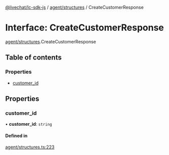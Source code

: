 [@livechat/lc-sdk-js](../README.md) / [agent/structures](../modules/agent_structures.md) / CreateCustomerResponse

# Interface: CreateCustomerResponse

[agent/structures](../modules/agent_structures.md).CreateCustomerResponse

## Table of contents

### Properties

- [customer\_id](agent_structures.CreateCustomerResponse.md#customer_id)

## Properties

### customer\_id

• **customer\_id**: `string`

#### Defined in

[agent/structures.ts:223](https://github.com/livechat/lc-sdk-js/blob/7431f2f/src/agent/structures.ts#L223)
